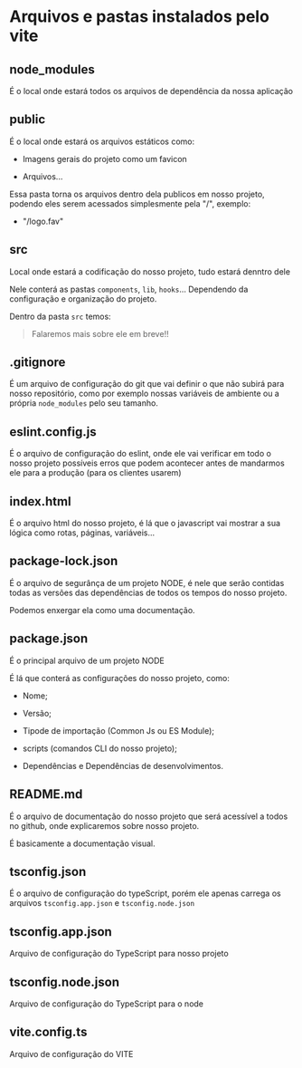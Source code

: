 # **Arquivos e pastas instalados pelo vite**

## node_modules

É o local onde estará todos os arquivos de dependência da nossa aplicação

## public

É o local onde estará os arquivos estáticos como:

- Imagens gerais do projeto como um favicon

- Arquivos...

Essa pasta torna os arquivos dentro dela publicos em nosso projeto, podendo eles serem acessados simplesmente pela "/", exemplo:

- "/logo.fav"

## src

Local onde estará a codificação do nosso projeto, tudo estará denntro dele

Nele conterá as pastas `components`, `lib`, `hooks`... Dependendo da configuração e organização do projeto.

Dentro da pasta `src` temos:

> Falaremos mais sobre ele em breve!!

## .gitignore

É um arquivo de configuração do git que vai definir o que não subirá para nosso repositório, como por exemplo nossas variáveis de ambiente ou a própria `node_modules` pelo seu tamanho.

## eslint.config.js

É o arquivo de configuração do eslint, onde ele vai verificar em todo o nosso projeto possíveis erros que podem acontecer antes de mandarmos ele para a produção (para os clientes usarem)

## index.html

É o arquivo html do nosso projeto, é lá que o javascript vai mostrar a sua lógica como rotas, páginas, variáveis...

## package-lock.json

É o arquivo de segurânça de um projeto NODE, é nele que serão contidas todas as versões das dependências de todos os tempos do nosso projeto.

Podemos enxergar ela como uma documentação.

## package.json

É o principal arquivo de um projeto NODE

É lá que conterá as configurações do nosso projeto, como:

- Nome;

- Versão;

- Tipode de importação (Common Js ou ES Module);

- scripts (comandos CLI do nosso projeto);

- Dependências e Dependências de desenvolvimentos.

## README.md

É o arquivo de documentação do nosso projeto que será acessível a todos no github, onde explicaremos sobre nosso projeto.

É basicamente a documentação visual.

## tsconfig.json

É o arquivo de configuração do typeScript, porém ele apenas carrega os arquivos `tsconfig.app.json` e `tsconfig.node.json`

## tsconfig.app.json

Arquivo de configuração do TypeScript para nosso projeto

## tsconfig.node.json

Arquivo de configuração do TypeScript para o node

## vite.config.ts

Arquivo de configuração do VITE
